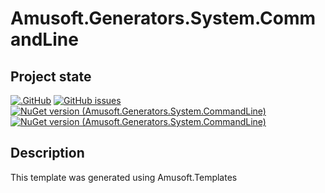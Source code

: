 # Amusoft.Generators.System.CommandLine

## Project state
[![.GitHub](https://github.com/taori/Amusoft.Generators.System.CommandLine/actions/workflows/CI.yml/badge.svg)](https://github.com/taori/Amusoft.Generators.System.CommandLine/actions/workflows/CI.yml)
[![GitHub issues](https://img.shields.io/github/issues/taori/Amusoft.Generators.System.CommandLine)](https://github.com/taori/Amusoft.Generators.System.CommandLine/issues)
[![NuGet version (Amusoft.Generators.System.CommandLine)](https://img.shields.io/nuget/v/Amusoft.Generators.System.CommandLine.svg)](https://www.nuget.org/packages/Amusoft.Generators.System.CommandLine/)
[![NuGet version (Amusoft.Generators.System.CommandLine)](https://img.shields.io/nuget/vpre/Amusoft.Generators.System.CommandLine.svg)](https://www.nuget.org/packages/Amusoft.Generators.System.CommandLine/latest/prerelease)


## Description

This template was generated using Amusoft.Templates
